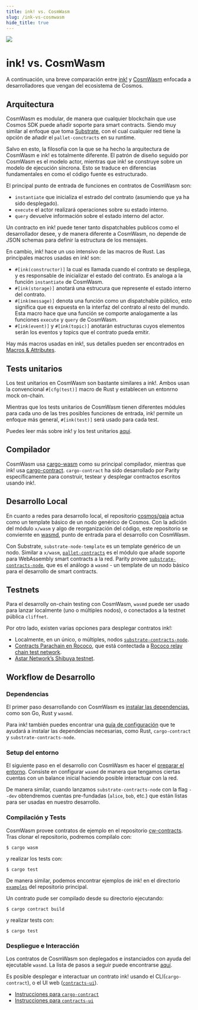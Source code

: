 ```yaml
---
title: ink! vs. CosmWasm
slug: /ink-vs-cosmwasm
hide_title: true
---
```


<img src="/img/title/cosmwasm.svg" className="titlePic" />

# ink! vs. CosmWasm

A continuación, una breve comparación entre [ink!](https://github.com/paritytech/ink/)
y [CosmWasm](https://github.com/CosmWasm/cosmwasm) enfocada a desarrolladores que vengan
del ecosistema de Cosmos.

## Arquitectura

CosmWasm es modular, de manera que cualquier blockchain que use Cosmos SDK puede añadir
soporte para smart contracts. Siendo muy similar al enfoque que toma [Substrate](https://substrate.io),
con el cual cualquier red tiene la opción de añadir el `pallet-conctracts` en su runtime.

Salvo en esto, la filosofía con la que se ha hecho la arquitectura de CosmWasm e ink! es 
totalmente diferente. El patrón de diseño seguido por CosmWasm es el modelo actor, mientras
que ink! se construye sobre un modelo de ejecución síncrona. Esto se traduce en diferencias
fundamentales en como el código fuente es estructurado.

El principal punto de entrada de funciones en contratos de CosmWasm son:
- `instantiate` que inicializa el estrado del contrato (asumiendo que ya ha sido desplegado).
- `execute` el actor realizará operaciones sobre su estado interno.
- `query` devuelve información sobre el estado interno del actor.

Un contracto en ink! puede tener tanto dispatchables publicos como el desarrollador desee,
y de manera diferente a CosmWasm, no depende de JSON schemas para definir la estructura de los
mensajes.

En cambio, ink! hace un uso intensivo de las macros de Rust. Las principales macros usadas en ink! son:
- `#[ink(constructor)]` la cual es llamada cuando el contrato se despliega, y es responsable
   de inicializar el estado del contrato. Es analoga a la función `instantiate` de CosmWasm.
- `#[ink(storage)]` anotará una estrucura que represente el estado interno del contrato.
- `#[ink(message)]` denota una función como un dispatchable público, esto significa que es expuesta
   en la interfaz del contrato al resto del mundo. Esta macro hace que una función se comporte
   analogamente a las funciones `execute` y `query` de CosmWasm.
- `#[ink(event)]` y `#[ink(topic)]` anotarán estructuras cuyos elementos serán los eventos y topics
   que el contrato pueda emitir.

Hay más macros usadas en ink!, sus detalles pueden ser encontrados en [Macros & Attributes](/macros-attributes). 

## Tests unitarios

Los test unitarios en CosmWasm son bastante similares a ink!. Ambos usan la convencional
`#[cfg(test)]` macro de Rust y establecen un entonrno mock on-chain.

Mientras que los tests unitarios de CosmWasm tienen diferentes módules para cada uno de las tres
posibles funciones de entrada, ink! permite un enfoque más general, `#[ink(test)]` será usado
para cada test.

Puedes leer más sobre ink! y los test unitarios [aqui](https://ink.substrate.io/basics/contract-testing#unit-tests).

## Compilador

CosmWasm usa [cargo-wasm](https://docs.rs/crate/cargo-wasm/latest) como su principal
compilador, mientras que ink! usa [cargo-contract](https://github.com/paritytech/cargo-contract).
`cargo-contract` ha sido desarrollado por Parity específicamente para construir, testear y desplegar
contractos escritos usando ink!. 

## Desarrollo Local

En cuanto a redes para desarrollo local, el repositorio [cosmos/gaia](https://github.com/cosmos/gaia)
actua como un template básico de un nodo genérico de Cosmos. Con la adición del módulo `x/wasm`
y algo de reorganización del código, este repositorio se conviernte en [wasmd](https://github.com/CosmWasm/wasmd),
punto de entrada para el desarrollo con CosmWasm.

Con Substrate, `substrate-node-template` es un template genérico de un nodo. Similar a `x/wasm`,
[`pallet-contracts`](https://github.com/paritytech/substrate/tree/master/frame/contracts) es el módulo
que añade soporte para WebAssembly smart contracts a la red. Parity provee [`substrate-contracts-node`](https://github.com/paritytech/substrate-contracts-node), que es el análogo a `wasmd` - un template de un nodo básico para
el desarrollo de smart contracts.

## Testnets

Para el desarrolly on-chain testing con CosmWasm, `wasmd` puede ser usado para lanzar localmente
(uno o múltiples nodos), o conectados a la testnet pública `cliffnet`.

Por otro lado, existen varias opciones para desplegar contratos ink!:
- Localmente, en un único, o múltiples, nodos [`substrate-contracts-node`](https://github.com/paritytech/substrate-contracts-node).
- [Contracts Parachain en Rococo](https://polkadot.js.org/apps/?rpc=wss%3A%2F%2Frococo-contracts-rpc.polkadot.io#/explorer), que está contectada a [Rococo relay chain test network](https://polkadot.js.org/apps/?rpc=wss%3A%2F%2Frococo-rpc.polkadot.io#/explorer).
- [Astar Network’s Shibuya testnet](https://docs.astar.network/maintain/collator/shibuya-network/).

## Workflow de Desarrollo

### Dependencias

El primer paso desarrollando con CosmWasm es [instalar las dependencias](https://docs.cosmwasm.com/docs/1.0/getting-started/installation), como son Go, Rust y `wasmd`.

Para ink! también puedes encontrar una [guía de configuración](/getting-started/setup) que te ayudará a instalar
las dependencias necesarias, como Rust, `cargo-contract` y `substrate-contracts-node`.

### Setup del entorno

El siguiente paso en el desarrollo con CosmWasm es hacer el [preparar el entorno](https://docs.cosmwasm.com/docs/1.0/getting-started/setting-env). Consiste en configurar `wasmd` de manera que tengamos
ciertas cuentas con un balance inicial haciendo posible interactuar con la red.

De manera similar, cuando lanzamos `substrate-contracts-node` con la flag `--dev` obtendremos
cuentas pre-fundadas (`alice`, `bob`, etc.) que están listas para ser usadas en nuestro desarrollo.

### Compilación y Tests

CosmWasm provee contratos de ejemplo en el repositorio [cw-contracts](https://github.com/InterWasm/cw-contracts).
Tras clonar el repositorio, podremos compilalo con:
```
$ cargo wasm
```

y realizar los tests con:
```
$ cargo test
```
De manera similar, podemos encontrar ejemplos de ink! en el directorio [`examples`](https://github.com/paritytech/ink-examples/tree/master) del repositorio principal.

Un contrato pude ser compilado desde su directorio ejecutando:
```
$ cargo contract build
```

y realizar tests con:
```
$ cargo test
```

### Despliegue e Interacción

Los contratos de CosmWasm son deplegados e instanciados con ayuda del ejecutable `wasmd`.
La lista de pasos a seguir puede encontrarse [aquí](https://docs.cosmwasm.com/docs/1.0/getting-started/interact-with-contract).

Es posible desplegar e interactuar un contrato ink! usando el CLI(`cargo-contract`), o el UI web ([`contracts-ui`](https://contracts-ui.substrate.io/)).
- [Instrucciones para `cargo-contract`](https://github.com/paritytech/cargo-contract/blob/master/docs/extrinsics.md)
- [Instrucciones para `contracts-ui`](/getting-started/deploy-your-contract)
